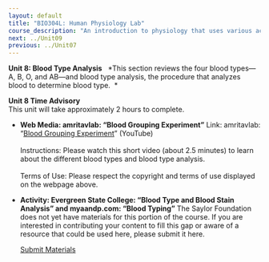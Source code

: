 ```yaml
---
layout: default
title: "BIO304L: Human Physiology Lab"
course_description: "An introduction to physiology that uses various activities and exercises to explore the subject. Lab topics include: enzyme activity, electroencephalography (EEG), electromyogram (EMG), electrocardiography (ECG), reflexes, blood pressure and heart rate, blood typing, spirometry, urinalysis, digestion of carbohydrates and proteins, and sea urchin embryology."
next: ../Unit09
previous: ../Unit07
---
```

**Unit 8: Blood Type Analysis** <span id="8"></span> 
*This section reviews the four blood types—A, B, O, and AB—and blood
type analysis, the procedure that analyzes blood to determine blood
type.  *

**Unit 8 Time Advisory**  
This unit will take approximately 2 hours to complete.

-   **Web Media: amritavlab: “Blood Grouping Experiment”**
    Link: amritavlab: “[Blood Grouping
    Experiment](http://www.youtube.com/watch?v=-jKzLLHjRfs)” (YouTube)  
        
     Instructions: Please watch this short video (about 2.5 minutes) to
    learn about the different blood types and blood type analysis.   
        
     Terms of Use: Please respect the copyright and terms of use
    displayed on the webpage above.

-   **Activity: Evergreen State College: “Blood Type and Blood Stain
    Analysis” and myaandp.com: “Blood Typing”**
    The Saylor Foundation does not yet have materials for this portion
    of the course. If you are interested in contributing your content to
    fill this gap or aware of a resource that could be used here, please
    submit it here.

    [Submit Materials](/contribute/)


